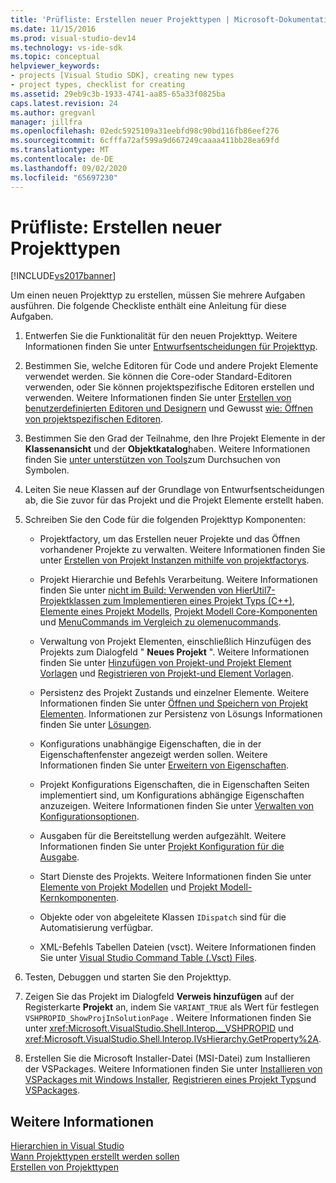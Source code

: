 ```yaml
---
title: 'Prüfliste: Erstellen neuer Projekttypen | Microsoft-Dokumentation'
ms.date: 11/15/2016
ms.prod: visual-studio-dev14
ms.technology: vs-ide-sdk
ms.topic: conceptual
helpviewer_keywords:
- projects [Visual Studio SDK], creating new types
- project types, checklist for creating
ms.assetid: 29eb9c3b-1933-4741-aa85-65a33f0825ba
caps.latest.revision: 24
ms.author: gregvanl
manager: jillfra
ms.openlocfilehash: 02edc5925109a31eebfd98c90bd116fb86eef276
ms.sourcegitcommit: 6cfffa72af599a9d667249caaaa411bb28ea69fd
ms.translationtype: MT
ms.contentlocale: de-DE
ms.lasthandoff: 09/02/2020
ms.locfileid: "65697230"
---
```

# <a name="checklist-creating-new-project-types"></a>Prüfliste: Erstellen neuer Projekttypen
[!INCLUDE[vs2017banner](../../includes/vs2017banner.md)]

Um einen neuen Projekttyp zu erstellen, müssen Sie mehrere Aufgaben ausführen. Die folgende Checkliste enthält eine Anleitung für diese Aufgaben.  
  
1. Entwerfen Sie die Funktionalität für den neuen Projekttyp. Weitere Informationen finden Sie unter [Entwurfsentscheidungen für Projekttyp](../../extensibility/internals/project-type-design-decisions.md).  
  
2. Bestimmen Sie, welche Editoren für Code und andere Projekt Elemente verwendet werden. Sie können die Core-oder Standard-Editoren verwenden, oder Sie können projektspezifische Editoren erstellen und verwenden. Weitere Informationen finden Sie unter [Erstellen von benutzerdefinierten Editoren und Designern](../../extensibility/creating-custom-editors-and-designers.md) und Gewusst [wie: Öffnen von projektspezifischen Editoren](../../extensibility/how-to-open-project-specific-editors.md).  
  
3. Bestimmen Sie den Grad der Teilnahme, den Ihre Projekt Elemente in der **Klassenansicht** und der **Objektkatalog**haben. Weitere Informationen finden Sie [unter unterstützen von Tools](../../extensibility/internals/supporting-symbol-browsing-tools.md)zum Durchsuchen von Symbolen.  
  
4. Leiten Sie neue Klassen auf der Grundlage von Entwurfsentscheidungen ab, die Sie zuvor für das Projekt und die Projekt Elemente erstellt haben.  
  
5. Schreiben Sie den Code für die folgenden Projekttyp Komponenten:  
  
    - Projektfactory, um das Erstellen neuer Projekte und das Öffnen vorhandener Projekte zu verwalten. Weitere Informationen finden Sie unter [Erstellen von Projekt Instanzen mithilfe von projektfactorys](../../extensibility/internals/creating-project-instances-by-using-project-factories.md).  
  
    - Projekt Hierarchie und Befehls Verarbeitung. Weitere Informationen finden Sie unter [nicht im Build: Verwenden von HierUtil7-Projektklassen zum Implementieren eines Projekt Typs (C++)](https://msdn.microsoft.com/a5c16a09-94a2-46ef-87b5-35b815e2f346), [Elemente eines Projekt Modells](../../extensibility/internals/elements-of-a-project-model.md), [Projekt Modell Core-Komponenten](../../extensibility/internals/project-model-core-components.md) und [MenuCommands im Vergleich zu olemenucommands](../../misc/menucommands-vs-olemenucommands.md).  
  
    - Verwaltung von Projekt Elementen, einschließlich Hinzufügen des Projekts zum Dialogfeld " **Neues Projekt** ". Weitere Informationen finden Sie unter [Hinzufügen von Projekt-und Projekt Element Vorlagen](../../extensibility/internals/adding-project-and-project-item-templates.md) und [Registrieren von Projekt-und Element Vorlagen](../../extensibility/internals/registering-project-and-item-templates.md).  
  
    - Persistenz des Projekt Zustands und einzelner Elemente. Weitere Informationen finden Sie unter [Öffnen und Speichern von Projekt Elementen](../../extensibility/internals/opening-and-saving-project-items.md). Informationen zur Persistenz von Lösungs Informationen finden Sie unter [Lösungen](../../extensibility/internals/solutions-overview.md).  
  
    - Konfigurations unabhängige Eigenschaften, die in der Eigenschaftenfenster angezeigt werden sollen. Weitere Informationen finden Sie unter [Erweitern von Eigenschaften](../../extensibility/internals/extending-properties.md).  
  
    - Projekt Konfigurations Eigenschaften, die in Eigenschaften Seiten implementiert sind, um Konfigurations abhängige Eigenschaften anzuzeigen. Weitere Informationen finden Sie unter [Verwalten von Konfigurationsoptionen](../../extensibility/internals/managing-configuration-options.md).  
  
    - Ausgaben für die Bereitstellung werden aufgezählt. Weitere Informationen finden Sie unter [Projekt Konfiguration für die Ausgabe](../../extensibility/internals/project-configuration-for-output.md).  
  
    - Start Dienste des Projekts. Weitere Informationen finden Sie unter [Elemente von Projekt Modellen](../../extensibility/internals/elements-of-a-project-model.md) und [Projekt Modell-Kernkomponenten](../../extensibility/internals/project-model-core-components.md).  
  
    - Objekte oder von abgeleitete Klassen `IDispatch` sind für die Automatisierung verfügbar.  
  
    - XML-Befehls Tabellen Dateien (vsct). Weitere Informationen finden Sie unter [Visual Studio Command Table (.Vsct) Files](../../extensibility/internals/visual-studio-command-table-dot-vsct-files.md).  
  
6. Testen, Debuggen und starten Sie den Projekttyp.  
  
7. Zeigen Sie das Projekt im Dialogfeld **Verweis hinzufügen** auf der Registerkarte **Projekt** an, indem Sie `VARIANT_TRUE` als Wert für festlegen `VSHPROPID_ShowProjInSolutionPage` . Weitere Informationen finden Sie unter <xref:Microsoft.VisualStudio.Shell.Interop.__VSHPROPID> und <xref:Microsoft.VisualStudio.Shell.Interop.IVsHierarchy.GetProperty%2A>.  
  
8. Erstellen Sie die Microsoft Installer-Datei (MSI-Datei) zum Installieren der VSPackages. Weitere Informationen finden Sie unter [Installieren von VSPackages mit Windows Installer](../../extensibility/internals/installing-vspackages-with-windows-installer.md), [Registrieren eines Projekt Typs](../../extensibility/internals/registering-a-project-type.md)und [VSPackages](../../extensibility/internals/vspackages.md).  
  
## <a name="see-also"></a>Weitere Informationen  
 [Hierarchien in Visual Studio](../../extensibility/internals/hierarchies-in-visual-studio.md)   
 [Wann Projekttypen erstellt werden sollen](../../extensibility/internals/when-to-create-project-types.md)   
 [Erstellen von Projekttypen](../../extensibility/internals/creating-project-types.md)

